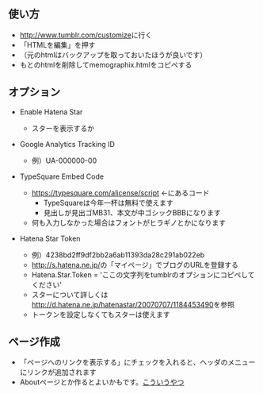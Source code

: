 ## 使い方

* <a href="http://www.tumblr.com/customize">http://www.tumblr.com/customize</a>に行く
* 「HTMLを編集」を押す
* （元のhtmlはバックアップを取っておいたほうが良いです）
* もとのhtmlを削除してmemographix.htmlをコピペする


## オプション

* Enable Hatena Star
    * スターを表示するか

* Google Analytics Tracking ID
    * 例）UA-000000-00

* TypeSquare Embed Code
    * <a href="https://typesquare.com/alicense/script">https://typesquare.com/alicense/script</a> ←にあるコード
		* TypeSquareは今年一杯は無料で使えます
		* 見出しが見出ゴMB31、本文が中ゴシックBBBになります
    * 何も入力しなかった場合はフォントがヒラギノとかになります
		
* Hatena Star Token
    * 例）4238bd2ff9df2bb2a6ab11393da28c291ab022eb
    * <a href="http://s.hatena.ne.jp/">http://s.hatena.ne.jp/</a>の「マイページ」でブログのURLを登録する
    * Hatena.Star.Token = 'ここの文字列をtumblrのオプションにコピペしてください'
    * スターについて詳しくは<a href="http://d.hatena.ne.jp/hatenastar/20070707/1184453490">http://d.hatena.ne.jp/hatenastar/20070707/1184453490</a>を参照
    * トークンを設定しなくてもスターは使えます

## ページ作成

* 「ページへのリンクを表示する」にチェックを入れると、ヘッダのメニューにリンクが追加されます
* Aboutページとか作るとよいかもです。<a href="http://memo.sanographix.net/about">こういうやつ</a>
